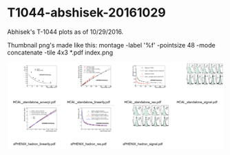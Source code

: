 # T1044-abshisek-20161029

Abhisek's T-1044 plots as of 10/29/2016.

Thumbnail png's made like this:
montage  -label '%f'  -pointsize 48 -mode concatenate -tile 4x3 *.pdf index.png

![HCAL plots](https://github.com/haggerty/T1044-abshisek-20161029/blob/master/index.png)

